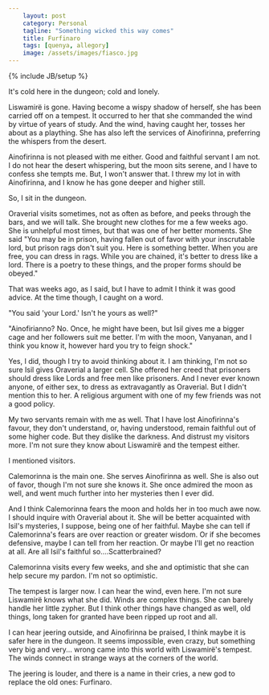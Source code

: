 ```yaml
---
    layout: post
    category: Personal 
    tagline: "Something wicked this way comes"
    title: Furfinaro 
    tags: [quenya, allegory]
    image: /assets/images/fiasco.jpg
---
```

{% include JB/setup %}

It's cold here in the dungeon; cold and lonely.

<!-- more -->

Liswamirë is gone. Having become a wispy shadow of herself, she has been carried off on a tempest. It occurred to her that she commanded the wind by virtue of years of study. And the wind, having caught her, tosses her about as a plaything. She has also left the services of Ainofirinna, preferring the whispers from the desert. 

Ainofirinna is not pleased with me either. Good and faithful servant I am not. I do not hear the desert whispering, but the moon sits serene, and I have to confess she tempts me. But, I won't answer that. I threw my lot in with Ainofirinna, and I know he has gone deeper and higher still.

So, I sit in the dungeon.

Oraverial visits sometimes, not as often as before, and peeks through the bars, and we will talk. She brought new clothes for me a few weeks ago. She is unhelpful most times, but that was one of her better moments. She said "You may be in prison, having fallen out of favor with your inscrutable lord, but prison rags don't suit you. Here is something better. When you are free, you can dress in rags. While you are chained, it's better to dress like a lord. There is a poetry to these things, and the proper forms should be obeyed."

That was weeks ago, as I said, but I have to admit I think it was good advice. At the time though, I caught on a word. 

"You said 'your Lord.' Isn't he yours as well?"

"Ainofirianno? No. Once, he might have been, but Isil gives me a bigger cage and her followers suit me better. I'm with the moon, Vanyanan, and I think you know it, however hard you try to feign shock."

Yes, I did, though I try to avoid thinking about it. I am thinking, I'm not so sure Isil gives Oraverial a larger cell. She offered her creed that prisoners should dress like Lords and free men like prisoners. And I never ever known anyone, of either sex, to dress as extravagantly as Oraverial. But I didn't mention this to her. A religious argument with one of my few friends was not a good policy.

My two servants remain with me as well. That I have lost Ainofirinna's favour, they don't understand, or, having understood, remain faithful out of some higher code. But they dislike the darkness. And distrust my visitors more. I'm not sure they know about Liswamirë and the tempest either. 

I mentioned visitors. 

Calemorinna is the main one. She serves Ainofirinna as well. She is also out of favor, though I'm not sure she knows it. She once admired the moon as well, and went much further into her mysteries then I ever did. 

And I think Calemorinna fears the moon and holds her in too much awe now. I should inquire with Oraverial about it. She will be better acquainted with Isil's mysteries, I suppose, being one of her faithful. Maybe she can tell if Calemorinna's fears are over reaction or greater wisdom. Or if she becomes defensive, maybe I can tell from her reaction. Or maybe I'll get no reaction at all. Are all Isil's faithful so....Scatterbrained? 

Calemorinna visits every few weeks, and she and optimistic that she can help secure my pardon. I'm not so optimistic.

The tempest is larger now. I can hear the wind, even here. I'm not sure Liswamirë knows what she did. Winds are complex things. She can barely handle her little zypher. But I think other things have changed as well, old things, long taken for granted have been ripped up root and all.

I can hear jeering outside, and Ainofirinna be praised, I think maybe it is safer here in the dungeon. It seems impossible, even crazy, but something very big and very... wrong came into this world with Liswamirë's tempest. The winds connect in strange ways at the corners of the world. 

The jeering is louder, and there is a name in their cries, a new god to replace the old ones: Furfinaro.



